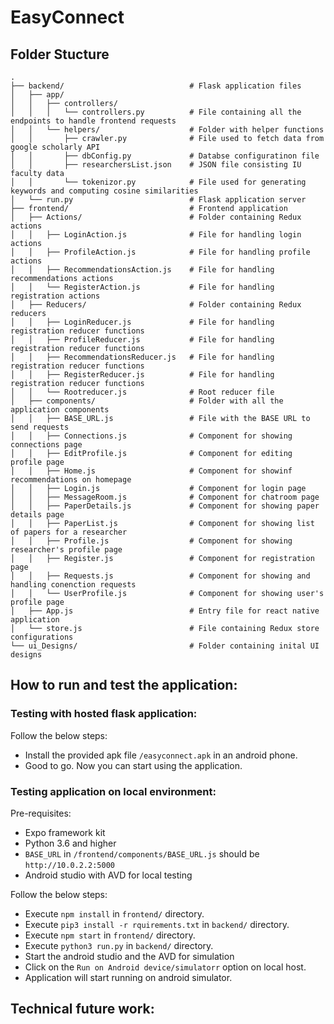 # EasyConnect

## Folder Stucture

    .
    ├── backend/                            # Flask application files
    │   ├── app/
    │   │   ├── controllers/
    │   │   │   └── controllers.py          # File containing all the endpoints to handle frontend requests
    │   │   └── helpers/                    # Folder with helper functions
    │   │       ├── crawler.py              # File used to fetch data from google scholarly API
    │   │       ├── dbConfig.py             # Databse configuratinon file
    │   │       ├── researchersList.json    # JSON file consisting IU faculty data
    │   │       └── tokenizor.py            # File used for generating keywords and computing cosine similarities
    │   └── run.py                          # Flask application server
    ├── frontend/                           # Frontend application
    │   ├── Actions/                        # Folder containing Redux actions
    │   │   ├── LoginAction.js              # File for handling login actions
    │   │   ├── ProfileAction.js            # File for handling profile actions
    │   │   ├── RecommendationsAction.js    # File for handling recommendations actions
    │   │   └── RegisterAction.js           # File for handling registration actions
    │   ├── Reducers/                       # Folder containing Redux reducers
    │   │   ├── LoginReducer.js             # File for handling registration reducer functions
    │   │   ├── ProfileReducer.js           # File for handling registration reducer functions
    │   │   ├── RecommendationsReducer.js   # File for handling registration reducer functions
    │   │   ├── RegisterReducer.js          # File for handling registration reducer functions
    │   │   └── Rootreducer.js              # Root reducer file
    │   ├── components/                     # Folder with all the application components
    │   │   ├── BASE_URL.js                 # File with the BASE URL to send requests
    │   │   ├── Connections.js              # Component for showing connections page
    │   │   ├── EditProfile.js              # Component for editing profile page
    │   │   ├── Home.js                     # Component for showinf recommendations on homepage
    │   │   ├── Login.js                    # Component for login page
    │   │   ├── MessageRoom.js              # Component for chatroom page
    │   │   ├── PaperDetails.js             # Component for showing paper details page
    │   │   ├── PaperList.js                # Component for showing list of papers for a researcher
    │   │   ├── Profile.js                  # Component for showing researcher's profile page
    │   │   ├── Register.js                 # Component for registration page
    │   │   ├── Requests.js                 # Component for showing and handling conenction requests
    │   │   └── UserProfile.js              # Component for showing user's profile page
    │   ├── App.js                          # Entry file for react native application
    │   └── store.js                        # File containing Redux store configurations
    └── ui_Designs/                         # Folder containing inital UI designs

## How to run and test the application:

### Testing with hosted flask application:

Follow the below steps:

- Install the provided apk file `/easyconnect.apk` in an android phone.
- Good to go. Now you can start using the application.

### Testing application on local environment:

Pre-requisites:

- Expo framework kit
- Python 3.6 and higher
- `BASE_URL` in `/frontend/components/BASE_URL.js` should be `http://10.0.2.2:5000`
- Android studio with AVD for local testing

Follow the below steps:

- Execute `npm install` in `frontend/` directory.
- Execute `pip3 install -r rquirements.txt` in `backend/` directory.
- Execute `npm start` in `frontend/` directory.
- Execute `python3 run.py` in `backend/` directory.
- Start the android studio and the AVD for simulation
- Click on the `Run on Android device/simulatorr` option on local host.
- Application will start running on android simulator.

## Technical future work:
